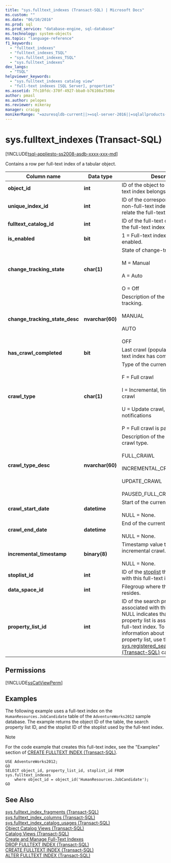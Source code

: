 ```yaml
---
title: "sys.fulltext_indexes (Transact-SQL) | Microsoft Docs"
ms.custom: ""
ms.date: "06/10/2016"
ms.prod: sql
ms.prod_service: "database-engine, sql-database"
ms.technology: system-objects
ms.topic: "language-reference"
f1_keywords: 
  - "fulltext_indexes"
  - "fulltext_indexes_TSQL"
  - "sys.fulltext_indexes_TSQL"
  - "sys.fulltext_indexes"
dev_langs: 
  - "TSQL"
helpviewer_keywords: 
  - "sys.fulltext_indexes catalog view"
  - "full-text indexes [SQL Server], properties"
ms.assetid: 7fc10fdc-370f-4927-bba0-b76108a7508e
author: pmasl
ms.author: pelopes
ms.reviewer: mikeray
manager: craigg
monikerRange: "=azuresqldb-current||>=sql-server-2016||=sqlallproducts-allversions||>=sql-server-linux-2017||=azuresqldb-mi-current"
---
```

# sys.fulltext_indexes (Transact-SQL)
[!INCLUDE[tsql-appliesto-ss2008-asdb-xxxx-xxx-md](../../includes/tsql-appliesto-ss2008-asdb-xxxx-xxx-md.md)]

  Contains a row per full-text index of a tabular object.  

|Column name|Data type|Description|  
|-----------------|---------------|-----------------|  
|**object_id**|**int**|ID of the object to which this full-text index belongs.|  
|**unique_index_id**|**int**|ID of the corresponding unique, non-full-text index that is used to relate the full-text index to the rows.|  
|**fulltext_catalog_id**|**int**|ID of the full-text catalog in which the full-text index resides.|  
|**is_enabled**|**bit**|1 = Full-text index is currently enabled.|  
|**change_tracking_state**|**char(1)**|State of change-tracking.<br /><br /> M = Manual<br /><br /> A = Auto<br /><br /> O = Off|  
|**change_tracking_state_desc**|**nvarchar(60)**|Description of the state of change-tracking.<br /><br /> MANUAL<br /><br /> AUTO<br /><br /> OFF|  
|**has_crawl_completed**|**bit**|Last crawl (population) that the full-text index has completed.|  
|**crawl_type**|**char(1)**|Type of the current or last crawl.<br /><br /> F = Full crawl<br /><br /> I = Incremental, timestamp-based crawl<br /><br /> U = Update crawl, based on notifications<br /><br /> P = Full crawl is paused.|  
|**crawl_type_desc**|**nvarchar(60)**|Description of the current or last crawl type.<br /><br /> FULL_CRAWL<br /><br /> INCREMENTAL_CRAWL<br /><br /> UPDATE_CRAWL<br /><br /> PAUSED_FULL_CRAWL|  
|**crawl_start_date**|**datetime**|Start of the current or last crawl.<br /><br /> NULL = None.|  
|**crawl_end_date**|**datetime**|End of the current or last crawl.<br /><br /> NULL = None.|  
|**incremental_timestamp**|**binary(8)**|Timestamp value to use for the next incremental crawl.<br /><br /> NULL = None.|  
|**stoplist_id**|**int**|ID of the [stoplist](../../relational-databases/search/configure-and-manage-stopwords-and-stoplists-for-full-text-search.md) that is associated with this full-text index.|  
|**data_space_id**|**int**|Filegroup where this full-text index resides.|  
|**property_list_id**|**int**|ID of the search property list that is associated with this full-text index. NULL indicates that no search property list is associated with the full-text index. To obtain more information about this search property list, use the [sys.registered_search_property_lists &#40;Transact-SQL&#41;](../../relational-databases/system-catalog-views/sys-registered-search-property-lists-transact-sql.md) catalog view.|  
  
## Permissions  
 [!INCLUDE[ssCatViewPerm](../../includes/sscatviewperm-md.md)]  
  
## Examples  
 The following example uses a full-text index on the `HumanResources.JobCandidate` table of the `AdventureWorks2012` sample database. The example returns the object ID of the table, the search property list ID, and the stoplist ID of the stoplist used by the full-text index.  
  
> [!NOTE]  
>  For the code example that creates this full-text index, see the "Examples" section of [CREATE FULLTEXT INDEX &#40;Transact-SQL&#41;](../../t-sql/statements/create-fulltext-index-transact-sql.md).  
  
```  
USE AdventureWorks2012;  
GO  
SELECT object_id, property_list_id, stoplist_id FROM sys.fulltext_indexes  
    where object_id = object_id('HumanResources.JobCandidate');   
GO  
```  
  
## See Also  
 [sys.fulltext_index_fragments &#40;Transact-SQL&#41;](../../relational-databases/system-catalog-views/sys-fulltext-index-fragments-transact-sql.md)   
 [sys.fulltext_index_columns &#40;Transact-SQL&#41;](../../relational-databases/system-catalog-views/sys-fulltext-index-columns-transact-sql.md)   
 [sys.fulltext_index_catalog_usages &#40;Transact-SQL&#41;](../../relational-databases/system-catalog-views/sys-fulltext-index-catalog-usages-transact-sql.md)   
 [Object Catalog Views &#40;Transact-SQL&#41;](../../relational-databases/system-catalog-views/object-catalog-views-transact-sql.md)   
 [Catalog Views &#40;Transact-SQL&#41;](../../relational-databases/system-catalog-views/catalog-views-transact-sql.md)   
 [Create and Manage Full-Text Indexes](../../relational-databases/search/create-and-manage-full-text-indexes.md)   
 [DROP FULLTEXT INDEX &#40;Transact-SQL&#41;](../../t-sql/statements/drop-fulltext-index-transact-sql.md)   
 [CREATE FULLTEXT INDEX &#40;Transact-SQL&#41;](../../t-sql/statements/create-fulltext-index-transact-sql.md)   
 [ALTER FULLTEXT INDEX &#40;Transact-SQL&#41;](../../t-sql/statements/alter-fulltext-index-transact-sql.md)  
  
  
